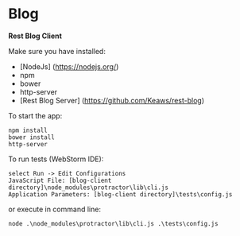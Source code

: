 Blog
==========================

**Rest Blog Client**

Make sure you have installed:
- [NodeJs] (https://nodejs.org/)
- npm
- bower
- http-server
- [Rest Blog Server] (https://github.com/Keaws/rest-blog)

To start the app:
```
npm install
bower install
http-server
```

To run tests (WebStorm IDE):
```
select Run -> Edit Configurations
JavaScript File: [blog-client directory]\node_modules\protractor\lib\cli.js
Application Parameters: [blog-client directory]\tests\config.js
```

or execute in command line:
```
node .\node_modules\protractor\lib\cli.js .\tests\config.js
```
